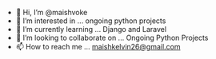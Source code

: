 - 👋 Hi, I’m @maishvoke
- 👀 I’m interested in ... ongoing python projects
- 🌱 I’m currently learning ... Django and Laravel
- 💞️ I’m looking to collaborate on ... Ongoing Python Projects
- 📫 How to reach me ... maishkelvin26@gmail.com

<!---
maishvoke/maishvoke is a ✨ special ✨ repository because its `README.md` (this file) appears on your GitHub profile.
You can click the Preview link to take a look at your changes.
--->
